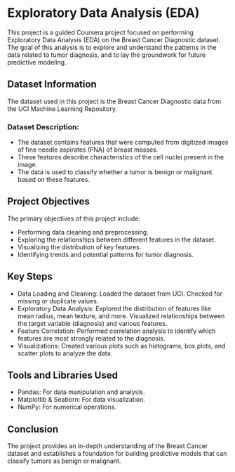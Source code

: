 # Exploratory Data Analysis (EDA)
This project is a guided Coursera project focused on performing Exploratory Data Analysis (EDA) on the Breast Cancer Diagnostic dataset. The goal of this analysis is to explore and understand the patterns in the data related to tumor diagnosis, and to lay the groundwork for future predictive modeling.

## Dataset Information
The dataset used in this project is the Breast Cancer Diagnostic data from the UCI Machine Learning Repository.

### Dataset Description:
- The dataset contains features that were computed from digitized images of fine needle aspirates (FNA) of breast masses.
- These features describe characteristics of the cell nuclei present in the image.
- The data is used to classify whether a tumor is benign or malignant based on these features.

## Project Objectives
The primary objectives of this project include:

- Performing data cleaning and preprocessing.
- Exploring the relationships between different features in the dataset.
- Visualizing the distribution of key features.
- Identifying trends and potential patterns for tumor diagnosis.

## Key Steps
- Data Loading and Cleaning:
Loaded the dataset from UCI.
Checked for missing or duplicate values.
- Exploratory Data Analysis: Explored the distribution of features like mean radius, mean texture, and more.
Visualized relationships between the target variable (diagnosis) and various features.
- Feature Correlation: Performed correlation analysis to identify which features are most strongly related to the diagnosis.
- Visualizations: Created various plots such as histograms, box plots, and scatter plots to analyze the data.

## Tools and Libraries Used
- Pandas: For data manipulation and analysis.
- Matplotlib & Seaborn: For data visualization.
- NumPy: For numerical operations.

## Conclusion
The project provides an in-depth understanding of the Breast Cancer dataset and establishes a foundation for building predictive models that can classify tumors as benign or malignant.
